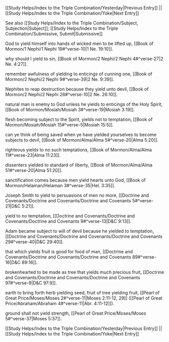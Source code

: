 [[Study Helps/Index to the Triple Combination/Yesterday|Previous Entry]]  ||  [[Study Helps/Index to the Triple Combination/Yoke|Next Entry]]

 See also [[Study Helps/Index to the Triple Combination/Subject, Subjection|Subject]]; [[Study Helps/Index to the Triple Combination/Submissive, Submit|Submissive]]

 God to yield himself into hands of wicked men to be lifted up, [[Book of Mormon/1 Nephi/1 Nephi 19#^verse-10|1 Ne. 19:10]].

 why should I yield to sin, [[Book of Mormon/2 Nephi/2 Nephi 4#^verse-27|2 Ne. 4:27]].

 remember awfulness of yielding to enticings of cunning one, [[Book of Mormon/2 Nephi/2 Nephi 9#^verse-39|2 Ne. 9:39]].

 Nephites to reap destruction because they yield unto devil, [[Book of Mormon/2 Nephi/2 Nephi 26#^verse-10|2 Ne. 26:10]].

 natural man is enemy to God unless he yields to enticings of the Holy Spirit, [[Book of Mormon/Mosiah/Mosiah 3#^verse-19|Mosiah 3:19]].

 flesh becoming subject to the Spirit, yields not to temptation, [[Book of Mormon/Mosiah/Mosiah 15#^verse-5|Mosiah 15:5]].

 can ye think of being saved when ye have yielded yourselves to become subjects to devil, [[Book of Mormon/Alma/Alma 5#^verse-20|Alma 5:20]].

 righteous yields to no such temptations, [[Book of Mormon/Alma/Alma 11#^verse-23|Alma 11:23]].

 dissenters yielded to standard of liberty, [[Book of Mormon/Alma/Alma 51#^verse-20|Alma 51:20]].

 sanctification comes because men yield hearts unto God, [[Book of Mormon/Helaman/Helaman 3#^verse-35|Hel. 3:35]].

 Joseph Smith to yield to persuasions of men no more, [[Doctrine and Covenants/Doctrine and Covenants/Doctrine and Covenants 5#^verse-21|D&C 5:21]].

 yield to no temptation, [[Doctrine and Covenants/Doctrine and Covenants/Doctrine and Covenants 9#^verse-13|D&C 9:13]].

 Adam became subject to will of devil because he yielded to temptation, [[Doctrine and Covenants/Doctrine and Covenants/Doctrine and Covenants 29#^verse-40|D&C 29:40]].

 that which yields fruit is good for food of man, [[Doctrine and Covenants/Doctrine and Covenants/Doctrine and Covenants 89#^verse-16|D&C 89:16]].

 brokenhearted to be made as tree that yields much precious fruit, [[Doctrine and Covenants/Doctrine and Covenants/Doctrine and Covenants 97#^verse-9|D&C 97:9]].

 earth to bring forth herb yielding seed, fruit of tree yielding fruit, [[Pearl of Great Price/Moses/Moses 2#^verse-11|Moses 2:11-12, 29]] ([[Pearl of Great Price/Abraham/Abraham 4#^verse-11|Abr. 4:11-12]]).

 ground shall not yield strength, [[Pearl of Great Price/Moses/Moses 5#^verse-37|Moses 5:37]].

[[Study Helps/Index to the Triple Combination/Yesterday|Previous Entry]]  ||  [[Study Helps/Index to the Triple Combination/Yoke|Next Entry]]